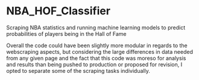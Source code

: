 # NBA_HOF_Classifier
Scraping NBA statistics and running machine learning models to predict probabilities of players being in the Hall of Fame

Overall the code could have been slightly more modular in regards to the webscraping aspects, but considering the large differences in data needed from any given page and the fact that this code was moreso for analysis and results than being pushed to production or proposed for revision, I opted to separate some of the scraping tasks individually.
